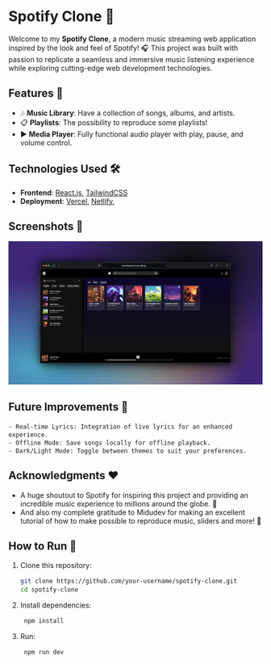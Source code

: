 # Spotify Clone 🎵

Welcome to my **Spotify Clone**, a modern music streaming web application inspired by the look and feel of Spotify! 🎧 This project was built with passion to replicate a seamless and immersive music listening experience while exploring cutting-edge web development technologies.  

## Features 🌟
- 🎶 **Music Library**: Have a collection of songs, albums, and artists.
- 📋 **Playlists**: The possibility to reproduce some playlists!
- ▶️ **Media Player**: Fully functional audio player with play, pause, and volume control.

## Technologies Used 🛠️

- **Frontend**: [React.js](https://reactjs.org), [TailwindCSS](https://tailwindcss.com)
- **Deployment**: [Vercel](https://vercel.com), [Netlify](https://www.netlify.com),

## Screenshots 📸
![Screenshots!](https://raw.githubusercontent.com/Juliban27/Romero-Portfolio/refs/heads/master/public/projects/Spotify.webp)

## Future Improvements 🚧
    - Real-time Lyrics: Integration of live lyrics for an enhanced experience.
    - Offline Mode: Save songs locally for offline playback.
    - Dark/Light Mode: Toggle between themes to suit your preferences.

## Acknowledgments ❤️
- A huge shoutout to Spotify for inspiring this project and providing an incredible music experience to millions around the globe. 🙌
- And also my complete gratitude to Midudev for making an excellent tutorial of how to make possible to reproduce music, sliders and more! 👑

## How to Run 🚀

1. Clone this repository:
   ```bash
   git clone https://github.com/your-username/spotify-clone.git
   cd spotify-clone
   ```
2. Install dependencies:
   ```bash
    npm install
   ```
3. Run:
   ```bash
    npm run dev
   ```